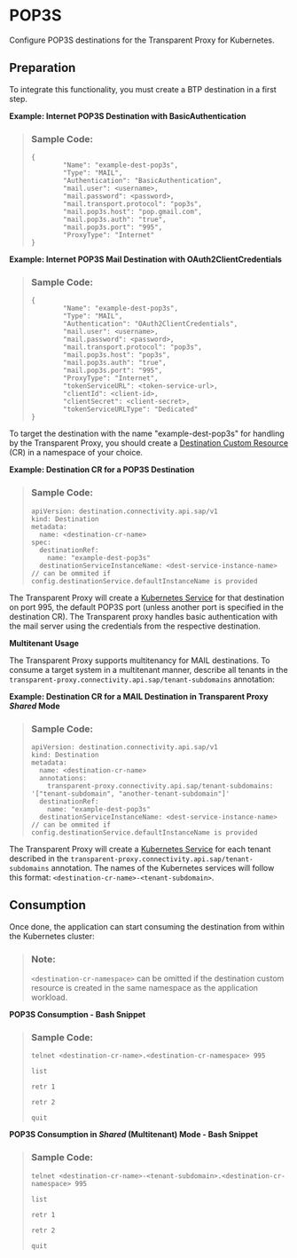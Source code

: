 <!-- loio76db66c32d5445ce9c705ea9774c5354 -->

# POP3S

Configure POP3S destinations for the Transparent Proxy for Kubernetes.



<a name="loio76db66c32d5445ce9c705ea9774c5354__section_olm_cln_sfc"/>

## Preparation

To integrate this functionality, you must create a BTP destination in a first step.

**Example: Internet POP3S Destination with BasicAuthentication** 

> ### Sample Code:  
> ```
> {
>         "Name": "example-dest-pop3s",
>         "Type": "MAIL",
>         "Authentication": "BasicAuthentication",
>         "mail.user": <username>,
>         "mail.password": <password>,
>         "mail.transport.protocol": "pop3s",
>         "mail.pop3s.host": "pop.gmail.com",
>         "mail.pop3s.auth": "true",
>         "mail.pop3s.port": "995",
>         "ProxyType": "Internet"
> }
> ```

**Example: Internet POP3S Mail Destination with OAuth2ClientCredentials**

> ### Sample Code:  
> ```
> {
>         "Name": "example-dest-pop3s",
>         "Type": "MAIL",
>         "Authentication": "OAuth2ClientCredentials",
>         "mail.user": <username>,
>         "mail.password": <password>,
>         "mail.transport.protocol": "pop3s",
>         "mail.pop3s.host": "pop3s",
>         "mail.pop3s.auth": "true",
>         "mail.pop3s.port": "995",
>         "ProxyType": "Internet",
>         "tokenServiceURL": <token-service-url>,
>         "clientId": <client-id>,
>         "clientSecret": <client-secret>,
>         "tokenServiceURLType": "Dedicated"
> }
> ```

To target the destination with the name "example-dest-pop3s" for handling by the Transparent Proxy, you should create a [Destination Custom Resource](destination-custom-resource-fc7951e.md) \(CR\) in a namespace of your choice.

**Example: Destination CR for a POP3S Destination**

> ### Sample Code:  
> ```
> apiVersion: destination.connectivity.api.sap/v1
> kind: Destination
> metadata:
>   name: <destination-cr-name>
> spec:
>   destinationRef:
>     name: "example-dest-pop3s"
>   destinationServiceInstanceName: <dest-service-instance-name> // can be ommited if config.destinationService.defaultInstanceName is provided
> ```

The Transparent Proxy will create a [Kubernetes Service](https://kubernetes.io/docs/concepts/services-networking/service/) for that destination on port 995, the default POP3S port \(unless another port is specified in the destination CR\). The Transparent proxy handles basic authentication with the mail server using the credentials from the respective destination.

**Multitenant Usage**

The Transparent Proxy supports multitenancy for MAIL destinations. To consume a target system in a multitenant manner, describe all tenants in the `transparent-proxy.connectivity.api.sap/tenant-subdomains` annotation:

**Example: Destination CR for a MAIL Destination in Transparent Proxy *Shared* Mode** 

> ### Sample Code:  
> ```
> apiVersion: destination.connectivity.api.sap/v1
> kind: Destination
> metadata:
>   name: <destination-cr-name>
>   annotations:
>     transparent-proxy.connectivity.api.sap/tenant-subdomains: '["tenant-subdomain", "another-tenant-subdomain"]'
>   destinationRef:
>     name: "example-dest-pop3s"
>   destinationServiceInstanceName: <dest-service-instance-name> // can be ommited if config.destinationService.defaultInstanceName is provided
> ```

The Transparent Proxy will create a [Kubernetes Service](https://kubernetes.io/docs/concepts/services-networking/service/) for each tenant described in the `transparent-proxy.connectivity.api.sap/tenant-subdomains` annotation. The names of the Kubernetes services will follow this format: `<destination-cr-name>-<tenant-subdomain>`.



<a name="loio76db66c32d5445ce9c705ea9774c5354__section_ibf_cln_sfc"/>

## Consumption

Once done, the application can start consuming the destination from within the Kubernetes cluster:

> ### Note:  
> `<destination-cr-namespace>` can be omitted if the destination custom resource is created in the same namespace as the application workload.

**POP3S Consumption - Bash Snippet**

> ### Sample Code:  
> ```
> telnet <destination-cr-name>.<destination-cr-namespace> 995
>      
> list
>     
> retr 1
>     
> retr 2
>     
> quit
> ```

**POP3S Consumption in *Shared* \(Multitenant\) Mode - Bash Snippet** 

> ### Sample Code:  
> ```
> telnet <destination-cr-name>-<tenant-subdomain>.<destination-cr-namespace> 995
>      
> list
>     
> retr 1
>     
> retr 2
>     
> quit
> ```

